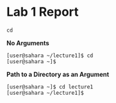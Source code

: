 # Lab 1 Report

`cd`  

**No Arguments**
```
[user@sahara ~/lecture1]$ cd
[user@sahara ~]$
```

**Path to a Directory as an Argument**
```
[user@sahara ~]$ cd lecture1
[user@sahara ~/lecture1]$
```







